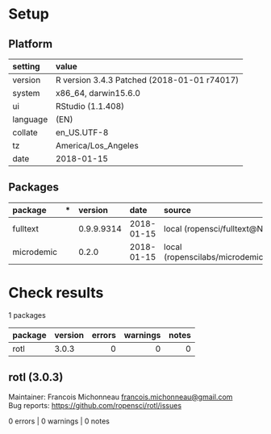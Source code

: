 # Setup

## Platform

|setting  |value                                       |
|:--------|:-------------------------------------------|
|version  |R version 3.4.3 Patched (2018-01-01 r74017) |
|system   |x86_64, darwin15.6.0                        |
|ui       |RStudio (1.1.408)                           |
|language |(EN)                                        |
|collate  |en_US.UTF-8                                 |
|tz       |America/Los_Angeles                         |
|date     |2018-01-15                                  |

## Packages

|package    |*  |version    |date       |source                                  |
|:----------|:--|:----------|:----------|:---------------------------------------|
|fulltext   |   |0.9.9.9314 |2018-01-15 |local (ropensci/fulltext@NA)            |
|microdemic |   |0.2.0      |2018-01-15 |local (ropenscilabs/microdemic@1a204cf) |

# Check results

1 packages

|package |version | errors| warnings| notes|
|:-------|:-------|------:|--------:|-----:|
|rotl    |3.0.3   |      0|        0|     0|

## rotl (3.0.3)
Maintainer: Francois Michonneau <francois.michonneau@gmail.com>  
Bug reports: https://github.com/ropensci/rotl/issues

0 errors | 0 warnings | 0 notes

